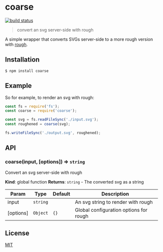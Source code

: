 # coarse

[![build status][build-badge]][build-url]

> convert an svg server-side with rough

A simple wrapper that converts SVGs server-side to a more rough version with [rough](https://github.com/pshihn/rough).

## Installation

```
$ npm install coarse
```

## Example

So for example, to render an svg with rough:

```javascript
const fs = require('fs');
const coarse = require('coarse');

const svg = fs.readFileSync('./input.svg');
const roughened = coarse(svg);

fs.writeFileSync('./output.svg', roughened);
```

## API

### coarse(input, [options]) ⇒ <code>string</code>
Convert an svg server-side with rough

**Kind**: global function
**Returns**: <code>string</code> - The converted svg as a string

| Param | Type | Default | Description |
| --- | --- | --- | --- |
| input | <code>string</code> |  | An svg string to render with rough |
| [options] | <code>Object</code> | <code>{}</code> | Global configuration options for rough |

## License

[MIT](http://ismay.mit-license.org/)

[build-badge]: https://travis-ci.org/ismay/coarse.svg?branch=master
[build-url]: https://travis-ci.org/ismay/coarse
